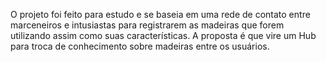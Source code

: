 O projeto foi feito para estudo e se baseia em uma rede de contato entre marceneiros e intusiastas para registrarem as madeiras que forem utilizando assim como suas características. A proposta é que vire um Hub para troca de conhecimento sobre madeiras entre os usuários.

